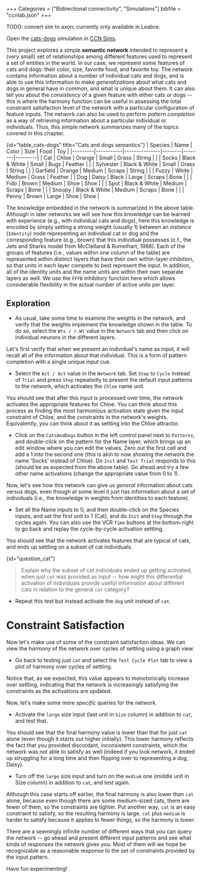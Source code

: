 +++
Categories = ["Bidirectional connectivity", "Simulations"]
bibfile = "ccnlab.json"
+++

TODO: convert sim to axon; currently only available in Leabra:

Open the [cats-dogs](https://sims.compcogneuro.org/ch3/cats_dogs/) simulation in [CCN Sims](https://compcogneuro.org/simulations).

This project explores a simple **semantic network** intended to represent a (very small) set of relationships among different features used to represent a set of entities in the world.  In our case, we represent some features of cats and dogs: their color, size, favorite food, and favorite toy. The network contains information about a number of individual cats and dogs, and is able to use this information to make *generalizations* about what cats and dogs in general have in common, and what is unique about them. It can also tell you about the *consistency* of a given feature with either cats or dogs -- this is where the harmony function can be useful in assessing the total constraint satisfaction level of the network with a particular configuration of feature inputs. The network can also be used to perform *pattern completion* as a way of retrieving information about a particular individual or individuals. Thus, this simple network summarizes many of the topics covered in this chapter.

{id="table_cats-dogs" title="Cats and dogs semantics"}
| Species | Name      | Color         | Size   | Food   | Toy     |
|---------|-----------|---------------|--------|--------|---------|
| Cat     | Chloe     | Orange        | Small  | Grass  | String  |
|         | Socks     | Black & White | Small  | Bugs   | Feather |
|         | Sylvester | Black & White | Small  | Grass  | String  |
|         | Garfield  | Orange        | Medium | Scraps | String  |
|         | Fuzzy     | White         | Medium | Grass  | Feather |
| Dog     | Daisy     | Black         | Large  | Scraps | Bone    |
|         | Fido      | Brown         | Medium | Shoe   | Shoe    |
|         | Spot      | Black & White | Medium | Scraps | Bone    |
|         | Snoopy    | Black & White | Medium | Scraps | Bone    |
|         | Penny     | Brown         | Large  | Shoe   | Shoe    |

The knowledge embedded in the network is summarized in the above table. Although in later networks we will see how this knowledge can be learned with experience (e.g., with individual cats and dogs), here this knowledge is encoded by simply setting a strong weight (usually 1) between an *instance* (`Identity`) node representing an individual cat or dog and the corresponding feature (e.g., brown) that this individual possesses (c.f., the Jets and Sharks model from McClelland & Rumelhart, 1988).  Each of the groups of features (i.e., values within one column of the table) are represented within distinct layers that have their own within-layer inhibition, so that units in each layer compete to best represent the input. In addition, all of the identity units and the name units are within their own separate layers as well. We use the `FFFB` inhibitory function here which allows considerable flexibility in the actual number of active units per layer.

## Exploration

* As usual, take some time to examine the weights in the network, and verify that the weights implement the knowledge shown in the table. To do so, select the `Wts / r.Wt` value in the `Network` tab and then click on individual neurons in the different layers. 

Let's first verify that when we present an individual's name as input, it will recall all of the information about that individual. This is a form of pattern completion with a single unique input cue. 

* Select the `Act / Act` value in the `Network` tab. Set `Step` to `Cycle` instead of `Trial` and press `Step` repeatedly to present the default input patterns to the network, which activates the `Chloe` name unit.

You should see that after this input is processed over time, the network activates the appropriate features for Chloe. You can think about this process as finding the most harmonious activation state given the input constraint of Chloe, and the constraints in the network's weights. Equivalently, you can think about it as settling into the Chloe attractor.

* Click on the `CatsAndDogs` button in the left control panel next to `Patterns`, and double-click on the pattern for the Name layer, which brings up an edit window where you can edit the values.  Zero out the first cell and add a 1 into the second one (this is akin to now showing the network the name 'Socks' instead of Chloe).  Do `Init` and `Test Trial` responds to this (should be as expected from the above table).  Go ahead and try a few other name activations (change the appropriate value from 0 to 1).

Now, let's see how this network can give us *general* information about cats versus dogs, even though at some level it just has information about a set of individuals (i.e., the knowledge in weights from identities to each feature).

* Set all the Name inputs to 0, and then double-click on the Species inputs, and set the first unit to 1 (Cat), and do `Init` and `Step` through the cycles again.  You can also use the VCR `Time` buttons at the bottom-right to go back and replay the cycle-by-cycle activation settling. 

You should see that the network activates features that are typical of cats, and ends up settling on a subset of cat individuals.

{id="question_cat"}
> Explain why the subset of cat individuals ended up getting activated, when just `cat` was provided as input -- how might this differential activation of individuals provide useful information about different cats in relation to the general `cat` category?

* Repeat this test but instead activate the `dog` unit instead of `cat`.

# Constraint Satisfaction

Now let's make use of some of the constraint satisfaction ideas. We can view the *harmony* of the network over cycles of settling using a graph view.

* Go back to testing just `cat` and select the `Test Cycle Plot` tab to view a plot of harmony over cycles of settling.

Notice that, as we expected, this value appears to monotonically increase over settling, indicating that the network is increasingly satisfying the constraints as the activations are updated.

Now, let's make some more *specific* queries for the network.

* Activate the `large` size input (last unit in `Size` column) in addition to `cat`, and test that. 

You should see that the final harmony value is lower than that for just `cat` alone (even though it starts out higher initially). This lower harmony reflects the fact that you provided discordant, inconsistent constraints, which the network was not able to satisfy as well (indeed if you look network, it ended up struggling for a long time and then flipping over to representing a *dog*, Daisy).

* Turn off the `large` size input and turn on the `medium` one (middle unit in Size column) in addition to `cat`, and test again.

Although this case starts off earlier, the final harmony is also lower than `cat` alone, because even though there are some medium-sized cats, there are fewer of them, so the constraints are tighter. Put another way, `cat` is an easy constraint to satisfy, so the resulting harmony is large. `cat` plus `medium` is harder to satisfy because it applies to fewer things, so the harmony is lower.

There are a seemingly infinite number of different ways that you can query the network -- go ahead and present different input patterns and see what kinds of responses the network gives you. Most of them will we hope be recognizable as a reasonable response to the set of constraints provided by the input pattern.

Have fun experimenting!

